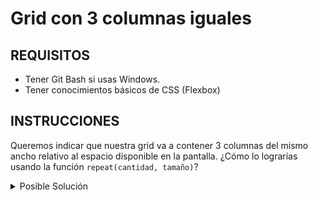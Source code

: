 # Grid con 3 columnas iguales

## REQUISITOS
- Tener Git Bash si usas Windows.
- Tener conocimientos básicos de CSS (Flexbox)

## INSTRUCCIONES

Queremos indicar que nuestra grid va a contener 3 columnas del mismo ancho 
relativo al espacio disponible en la pantalla. ¿Cómo lo lograrías usando la 
función `repeat(cantidad, tamaño)`?

<details>
  <summary>Posible Solución</summary>

```css
.features {
  display: grid;
  grid-template-columns: repeat(3, 1fr);
}
```

</details>

